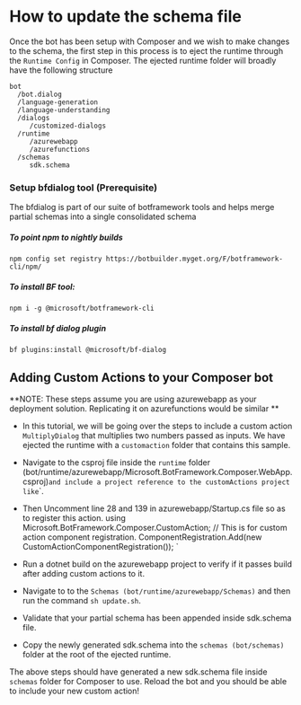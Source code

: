 
#  How to update the schema file
Once the bot has been setup with Composer and we wish to make changes to the schema, the first step in this process is to eject the runtime through the `Runtime Config` in Composer. The ejected runtime folder will broadly have the following structure

```
bot
  /bot.dialog
  /language-generation
  /language-understanding
  /dialogs
     /customized-dialogs
  /runtime
     /azurewebapp
     /azurefunctions
  /schemas
     sdk.schema
```

### Setup bfdialog tool (Prerequisite)
The bfdialog is part of our suite of botframework tools and helps merge partial schemas into a single consolidated schema

#####  To point npm to nightly builds
```
npm config set registry https://botbuilder.myget.org/F/botframework-cli/npm/
```
#####  To install BF tool:
```
npm i -g @microsoft/botframework-cli
```

#####  To install bf dialog plugin
```
bf plugins:install @microsoft/bf-dialog
```

##  Adding Custom Actions to your Composer bot
**NOTE: These steps assume you are using azurewebapp as your deployment solution. Replicating it on azurefunctions would be similar
**
- In this tutorial, we will be going over the steps to include a custom action `MultiplyDialog` that multiplies two numbers passed as inputs. We have ejected the runtime with a `customaction` folder that contains this sample.

- Navigate to the csproj file inside the `runtime` folder (bot/runtime/azurewebapp/Microsoft.BotFramework.Composer.WebApp.csproj)` and include a project reference to the customActions project like `<ProjectReference Include="..\customaction\Microsoft.BotFramework.Composer.CustomAction.csproj" />`.

- Then Uncomment line 28 and 139 in azurewebapp/Startup.cs file so as to register this action.
using Microsoft.BotFramework.Composer.CustomAction;
// This is for custom action component registration.
ComponentRegistration.Add(new CustomActionComponentRegistration());
`
- Run a dotnet build on the azurewebapp project to verify if it passes build after adding custom actions to it.

- Navigate to to the `Schemas (bot/runtime/azurewebapp/Schemas)` and then run the command `sh update.sh`.

- Validate that your partial schema has been appended inside sdk.schema file.

- Copy the newly generated sdk.schema into the `schemas (bot/schemas)` folder at the root of the ejected runtime.


The above steps should have generated a new sdk.schema file inside `schemas` folder for Composer to use. Reload the bot and you should be able to include your new custom action!
